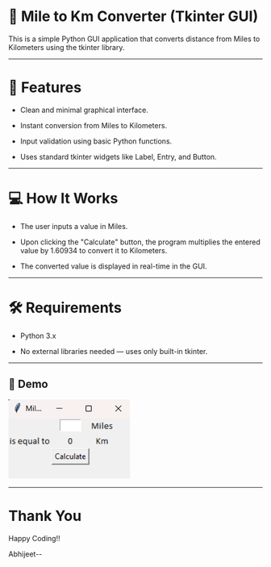 # 🚗 Mile to Km Converter (Tkinter GUI)
This is a simple Python GUI application that converts distance from Miles to Kilometers using the tkinter library.

---

# 📌 Features
- Clean and minimal graphical interface.

- Instant conversion from Miles to Kilometers.

- Input validation using basic Python functions.

- Uses standard tkinter widgets like Label, Entry, and Button.

---

# 💻 How It Works
- The user inputs a value in Miles.

- Upon clicking the "Calculate" button, the program multiplies the entered value by 1.60934 to convert it to Kilometers.

- The converted value is displayed in real-time in the GUI.

---

# 🛠️ Requirements
- Python 3.x

- No external libraries needed — uses only built-in tkinter.

---

## 📸 Demo

![GUI Demo](demo.png)

----

# Thank You
Happy Coding!!

Abhijeet--
